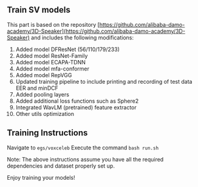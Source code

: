 ## Train SV models

This part is based on the repository [https://github.com/alibaba-damo-academy/3D-Speaker](https://github.com/alibaba-damo-academy/3D-Speaker) and includes the following modifications:

1. Added model DFResNet (56/110/179/233)
2. Added model ResNet-Family
3. Added model ECAPA-TDNN
4. Added model mfa-conformer
5. Added model RepVGG
6. Updated training pipeline to include printing and recording of test data EER and minDCF
7. Added pooling layers
8. Added additional loss functions such as Sphere2
9. Integrated WavLM (pretrained) feature extractor
10. Other utils optimization

## Training Instructions
Navigate to `egs/voxceleb`
Execute the command `bash run.sh`

Note: The above instructions assume you have all the required dependencies and dataset properly set up.

Enjoy training your models!